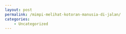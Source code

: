```yaml
---
layout: post
permalink: /mimpi-melihat-kotoran-manusia-di-jalan/
categories:
    - Uncategorized
---
```


